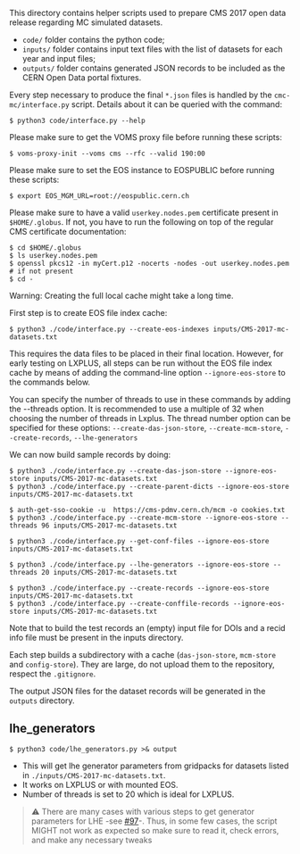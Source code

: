 This directory contains helper scripts used to prepare CMS 2017 open data
release regarding MC simulated datasets.

- `code/` folder contains the python code;
- `inputs/` folder contains input text files with the list of datasets for each
  year and input files;
- `outputs/` folder contains generated JSON records to be included as the CERN
  Open Data portal fixtures.

Every step necessary to produce the final `*.json` files is handled by the
`cmc-mc/interface.py` script. Details about it can be queried with the command:

```console
$ python3 code/interface.py --help
```

Please make sure to get the VOMS proxy file before running these scripts:

```console
$ voms-proxy-init --voms cms --rfc --valid 190:00
```

Please make sure to set the EOS instance to EOSPUBLIC before running these scripts:

```console
$ export EOS_MGM_URL=root://eospublic.cern.ch
```
Please make sure to have a valid `userkey.nodes.pem` certificate present in
`$HOME/.globus`. If not, you have to run the following on top of the regular
CMS certificate documentation:

```console
$ cd $HOME/.globus
$ ls userkey.nodes.pem
$ openssl pkcs12 -in myCert.p12 -nocerts -nodes -out userkey.nodes.pem  # if not present
$ cd -
```

Warning: Creating the full local cache might take a long time.

First step is to create EOS file index cache:

```console
$ python3 ./code/interface.py --create-eos-indexes inputs/CMS-2017-mc-datasets.txt
```

This requires the data files to be placed in their final location. However, for
early testing on LXPLUS, all steps can be run without the EOS file index cache
by means of adding the command-line option `--ignore-eos-store` to the commands below.

You can specify the number of threads to use in these commands by adding the --threads option.
It is recommended to use a multiple of 32 when choosing the number of threads in Lxplus.
The thread number option can be specified for these options:
`--create-das-json-store`, `--create-mcm-store`, `--create-records`, `--lhe-generators`

We can now build sample records by doing:

```console
$ python3 ./code/interface.py --create-das-json-store --ignore-eos-store inputs/CMS-2017-mc-datasets.txt
$ python3 ./code/interface.py --create-parent-dicts --ignore-eos-store inputs/CMS-2017-mc-datasets.txt

$ auth-get-sso-cookie -u  https://cms-pdmv.cern.ch/mcm -o cookies.txt
$ python3 ./code/interface.py --create-mcm-store --ignore-eos-store --threads 96 inputs/CMS-2017-mc-datasets.txt

$ python3 ./code/interface.py --get-conf-files --ignore-eos-store inputs/CMS-2017-mc-datasets.txt

$ python3 ./code/interface.py --lhe-generators --ignore-eos-store --threads 20 inputs/CMS-2017-mc-datasets.txt

$ python3 ./code/interface.py --create-records --ignore-eos-store inputs/CMS-2017-mc-datasets.txt
$ python3 ./code/interface.py --create-conffile-records --ignore-eos-store inputs/CMS-2017-mc-datasets.txt
```

Note that to build the test records an (empty) input file for DOIs and a recid
info file must be present in the inputs directory.

Each step builds a subdirectory with a cache (`das-json-store`, `mcm-store` and
`config-store`). They are large, do not upload them to the repository, respect
the `.gitignore`.

The output JSON files for the dataset records will be generated in the
`outputs` directory.

## lhe_generators


```console
$ python3 code/lhe_generators.py >& output
```

- This will get lhe generator parameters from gridpacks for datasets listed in `./inputs/CMS-2017-mc-datasets.txt`.
- It works on LXPLUS or with mounted EOS.
- Number of threads is set to 20 which is ideal for LXPLUS.

> :warning:  There are many cases with various steps to get generator parameters for LHE -see [#97](https://github.com/cernopendata/data-curation/issues/97)-. Thus, in some few cases, the script MIGHT not work as expected so make sure to read it, check errors, and make any necessary tweaks
